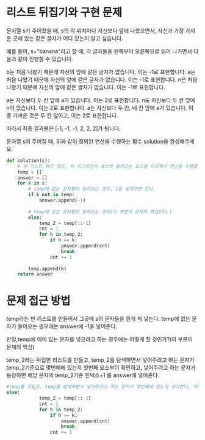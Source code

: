 # 리스트 뒤집기와 구현 문제

문자열 s가 주어졌을 때, s의 각 위치마다 자신보다 앞에 나왔으면서, 자신과 가장 가까운 곳에 있는 같은 글자가 어디 있는지 알고 싶습니다.

예를 들어, s="banana"라고 할 때,  각 글자들을 왼쪽부터 오른쪽으로 읽어 나가면서 다음과 같이 진행할 수 있습니다.

b는 처음 나왔기 때문에 자신의 앞에 같은 글자가 없습니다. 이는 -1로 표현합니다.
a는 처음 나왔기 때문에 자신의 앞에 같은 글자가 없습니다. 이는 -1로 표현합니다.
n은 처음 나왔기 때문에 자신의 앞에 같은 글자가 없습니다. 이는 -1로 표현합니다.

a는 자신보다 두 칸 앞에 a가 있습니다. 이는 2로 표현합니다.
n도 자신보다 두 칸 앞에 n이 있습니다. 이는 2로 표현합니다.
a는 자신보다 두 칸, 네 칸 앞에 a가 있습니다. 이 중 가까운 것은 두 칸 앞이고, 이는 2로 표현합니다.

따라서 최종 결과물은 [-1, -1, -1, 2, 2, 2]가 됩니다.

문자열 s이 주어질 때, 위와 같이 정의된 연산을 수행하는 함수 solution을 완성해주세요.

~~~python
def solution(s):
    # 빈 리스트 하나 생성, 이 리스트안의 요소와 들어오는 요소를 비교해서 연산을 수행할 것임.
    temp = []
    answer = []
    for k in s:
        # temp에 없는 문자열이 들어오는 경우,-1을 넣어주면 된다.
        if k not in temp:
            answer.append(-1)
            
        # temp에 있는 문자열이 들어오는 경우(이 부분이 문제의 핵심이다.)
        else:
            temp_2 = temp[::-1]
            cnt = 1
            for h in temp_2:
                if h == k:
                    answer.append(cnt)
                    break 
                cnt += 1 
                    
        temp.append(k)
    return answer
~~~

# 문제 접근 방법
temp라는 빈 리스트를 만들어서 그곳에 s의 문자들을 한개 씩 넣는다. temp에 없는 문자가 들어오는 경우에는 answer에 -1을 넣어준다.

만일,temp에 이미 있는 문자를 넣으려고 하는 경우에는 어떻게 할 것인가?(이 부분이 문제의 핵심)

temp_2라는 뒤집힌 리스트를 만들고, temp_2를 탐색하면서 넣어주려고 하는 문자가 temp_2기준으로 몇번째에 있는지 첫번째 요소부터 확인하고, 넣어주려고 하는 문자가 등장하면 해당 문자의 temp_2기준 인덱스+1 를 answer에 넣어준다.

~~~python
#temp를 뒤집고, temp를 탐색하면서 넣어주려고 하는 문자가 몇번째에 있는지 생각한다. 이때, 컴퓨터 처럼 0부터 생각하는 것보다 사람처럼 1부터 생각하는 것이 더 편리하다.
else:
            temp_2 = temp[::-1]
            cnt = 1
            for h in temp_2:
                if h == k:
                    answer.append(cnt)
                    break 
                cnt += 1 
~~~

